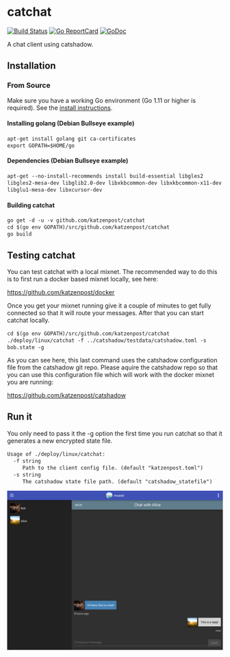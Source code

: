 catchat
=======

[![Build Status](https://github.com/katzenpost/catchat/workflows/build/badge.svg)](https://github.com/katzenpost/catchat/actions)
[![Go ReportCard](http://goreportcard.com/badge/katzenpost/catchat)](http://goreportcard.com/report/katzenpost/catchat)
[![GoDoc](https://godoc.org/github.com/golang/gddo?status.svg)](https://pkg.go.dev/github.com/katzenpost/catchat?tab=doc)

A chat client using catshadow.

## Installation

### From Source

Make sure you have a working Go environment (Go 1.11 or higher is required).
See the [install instructions](http://golang.org/doc/install.html).

#### Installing golang (Debian Bullseye example)

    apt-get install golang git ca-certificates
    export GOPATH=$HOME/go

#### Dependencies (Debian Bullseye example)

    apt-get --no-install-recommends install build-essential libgles2 libgles2-mesa-dev libglib2.0-dev libxkbcommon-dev libxkbcommon-x11-dev libglu1-mesa-dev libxcursor-dev

#### Building catchat

    go get -d -u -v github.com/katzenpost/catchat
    cd $(go env GOPATH)/src/github.com/katzenpost/catchat
    go build

## Testing catchat

You can test catchat with a local mixnet. The recommended way to do
this is to first run a docker based mixnet locally, see here:

https://github.com/katzenpost/docker


Once you get your mixnet running give it a couple of minutes to get fully connected
so that it will route your messages. After that you can start catchat locally.

    cd $(go env GOPATH)/src/github.com/katzenpost/catchat
    ./deploy/linux/catchat -f ../catshadow/testdata/catshadow.toml -s bob.state -g

As you can see here, this last command uses the catshadow configuration file from the
catshadow git repo. Please aquire the catshadow repo so that you can use this configuration
file which will work with the docker mixnet you are running:

https://github.com/katzenpost/catshadow


## Run it

You only need to pass it the -g option the first time you run catchat
so that it generates a new encrypted state file.


    Usage of ./deploy/linux/catchat:
      -f string
         Path to the client config file. (default "katzenpost.toml")
      -s string
         The catshadow state file path. (default "catshadow_statefile")


![catchat Screenshot](/assets/screenshot.png)
